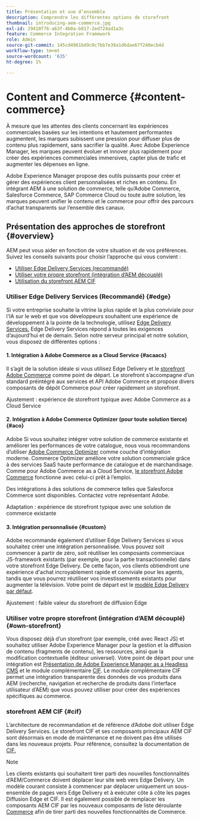 ```yaml
---
title: Présentation et vue d’ensemble
description: Comprendre les différentes options de storefront
thumbnail: introducing-aem-commerce.jpg
exl-id: 29410f76-a63f-4b0a-b817-2ed724ad1a3c
feature: Commerce Integration Framework
role: Admin
source-git-commit: 145cd4961bd9c0c7bb7e39a1d6dae67f240ecb4d
workflow-type: tm+mt
source-wordcount: '635'
ht-degree: 1%

---
```



# Content and Commerce {#content-commerce}

À mesure que les attentes des clients concernant les expériences commerciales basées sur les intentions et hautement performantes augmentent, les marques subissent une pression pour diffuser plus de contenu plus rapidement, sans sacrifier la qualité. Avec Adobe Experience Manager, les marques peuvent évoluer et innover plus rapidement pour créer des expériences commerciales immersives, capter plus de trafic et augmenter les dépenses en ligne.

Adobe Experience Manager propose des outils puissants pour créer et gérer des expériences client personnalisées et riches en contenu. En intégrant AEM à une solution de commerce, telle qu’Adobe Commerce, Salesforce Commerce, SAP Commerce Cloud ou toute autre solution, les marques peuvent unifier le contenu et le commerce pour offrir des parcours d’achat transparents sur l’ensemble des canaux.

## Présentation des approches de storefront {#overview}

AEM peut vous aider en fonction de votre situation et de vos préférences. Suivez les conseils suivants pour choisir l’approche qui vous convient :

* [Utiliser Edge Delivery Services (recommandé)](#edge)
* [Utiliser votre propre storefront (intégration d’AEM découplé)](#own-storefront)
* [Utilisation du storefront AEM CIF](#cif)

### Utiliser Edge Delivery Services (Recommandé) {#edge}

Si votre entreprise souhaite la vitrine la plus rapide et la plus conviviale pour l&#39;IA sur le web et que vos développeurs souhaitent une expérience de développement à la pointe de la technologie, utilisez [Edge Delivery Services.](../edge/overview.md) Edge Delivery Services répond à toutes les exigences d’aujourd’hui et de demain. Selon notre serveur principal et notre solution, vous disposez de différentes options :

#### &#x200B;1. Intégration à Adobe Commerce as a Cloud Service {#acaacs}

Il s’agit de la solution idéale si vous utilisez Edge Delivery et le [storefront Adobe Commerce](https://experienceleague.adobe.com/developer/commerce/storefront/) comme point de départ. Le storefront s’accompagne d’un standard préintégré aux services et API Adobe Commerce et propose divers composants de dépôt Commerce pour créer rapidement un storefront.

Ajustement : expérience de storefront typique avec Adobe Commerce as a Cloud Service

#### &#x200B;2. Intégration à Adobe Commerce Optimizer (pour toute solution tierce) {#aco}

Adobe Si vous souhaitez intégrer votre solution de commerce existante et améliorer les performances de votre catalogue, nous vous recommandons d’utiliser [Adobe Commerce Optimizer](https://experienceleague.adobe.com/en/docs/commerce-learn/tutorials/adobe-commerce-optimizer/overview) comme couche d’intégration moderne. Commerce Optimizer améliore votre solution commerciale grâce à des services SaaS haute performance de catalogue et de marchandisage. Comme pour Adobe Commerce as a Cloud Service, [le storefront Adobe Commerce](https://experienceleague.adobe.com/developer/commerce/storefront/) fonctionne avec celui-ci prêt à l’emploi.

Des intégrations à des solutions de commerce telles que Salesforce Commerce sont disponibles. Contactez votre représentant Adobe.

Adaptation : expérience de storefront typique avec une solution de commerce existante

#### &#x200B;3. Intégration personnalisée {#custom}

Adobe recommande également d’utiliser Edge Delivery Services si vous souhaitez créer une intégration personnalisée. Vous pouvez soit commencer à partir de zéro, soit réutiliser les composants commerciaux JS-framework existants (par exemple, pour la partie transactionnelle) dans votre storefront Edge Delivery. De cette façon, vos clients obtiendront une expérience d&#39;achat incroyablement rapide et conviviale pour les agents, tandis que vous pourrez réutiliser vos investissements existants pour augmenter la télévision. Votre point de départ est le [modèle Edge Delivery par défaut](https://www.aem.live/developer/tutorial).

Ajustement : faible valeur du storefront de diffusion Edge

### Utiliser votre propre storefront (intégration d’AEM découplé) {#own-storefront}

Vous disposez déjà d’un storefront (par exemple, créé avec React JS) et souhaitez utiliser Adobe Experience Manager pour la gestion et la diffusion de contenu (fragments de contenu), les ressources, ainsi que la modification contextuelle (éditeur universel). Votre point de départ pour une intégration est [Présentation de Adobe Experience Manager as a Headless CMS](https://experienceleague.adobe.com/en/docs/experience-manager-cloud-service/content/headless/introduction) et le module complémentaire [CIF](https://experienceleague.adobe.com/en/docs/experience-manager-cloud-service/content/content-and-commerce/storefront/authoring/enrich-product-associated-content). Le module complémentaire CIF permet une intégration transparente des données de vos produits dans AEM (recherche, navigation et recherche de produits dans l’interface utilisateur d’AEM) que vous pouvez utiliser pour créer des expériences spécifiques au commerce.

### storefront AEM CIF {#cif}

L’architecture de recommandation et de référence d’Adobe doit utiliser Edge Delivery Services. Le storefront CIF et ses composants principaux AEM CIF sont désormais en mode de maintenance et ne doivent pas être utilisés dans les nouveaux projets. Pour référence, consultez la documentation de [CIF.](/help/commerce-cloud/cif-introduction.md)

>[!NOTE]
>
>Les clients existants qui souhaitent tirer parti des nouvelles fonctionnalités d’AEM/Commerce doivent déplacer leur site web vers Edge Delivery. Un modèle courant consiste à commencer par déplacer uniquement un sous-ensemble de pages vers Edge Delivery et à exécuter côte à côte les pages Diffusion Edge et CIF. Il est également possible de remplacer les composants AEM CIF par les nouveaux composants de liste déroulante [Commerce](https://experienceleague.adobe.com/developer/commerce/storefront/dropins/all/introduction/) afin de tirer parti des nouvelles fonctionnalités de Commerce.
